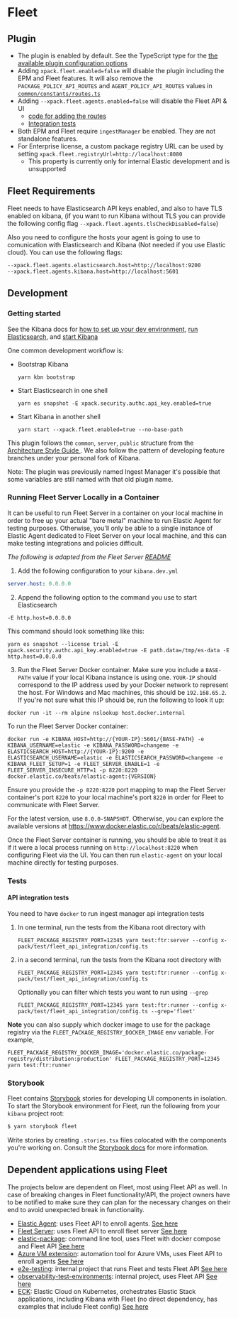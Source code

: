 # Fleet

## Plugin

- The plugin is enabled by default. See the TypeScript type for the [the available plugin configuration options](https://github.com/elastic/kibana/blob/main/x-pack/plugins/fleet/common/types/index.ts#L9-L27)
- Adding `xpack.fleet.enabled=false` will disable the plugin including the EPM and Fleet features. It will also remove the `PACKAGE_POLICY_API_ROUTES` and `AGENT_POLICY_API_ROUTES` values in [`common/constants/routes.ts`](./common/constants/routes.ts)
- Adding `--xpack.fleet.agents.enabled=false` will disable the Fleet API & UI
  - [code for adding the routes](https://github.com/elastic/kibana/blob/1f27d349533b1c2865c10c45b2cf705d7416fb36/x-pack/plugins/ingest_manager/server/plugin.ts#L115-L133)
  - [Integration tests](server/integration_tests/router.test.ts)
- Both EPM and Fleet require `ingestManager` be enabled. They are not standalone features.
- For Enterprise license, a custom package registry URL can be used by setting `xpack.fleet.registryUrl=http://localhost:8080`
  - This property is currently only for internal Elastic development and is unsupported

## Fleet Requirements

Fleet needs to have Elasticsearch API keys enabled, and also to have TLS enabled on kibana, (if you want to run Kibana without TLS you can provide the following config flag `--xpack.fleet.agents.tlsCheckDisabled=false`)

Also you need to configure the hosts your agent is going to use to comunication with Elasticsearch and Kibana (Not needed if you use Elastic cloud). You can use the following flags:

```
--xpack.fleet.agents.elasticsearch.host=http://localhost:9200
--xpack.fleet.agents.kibana.host=http://localhost:5601
```

## Development

### Getting started

See the Kibana docs for [how to set up your dev environment](https://github.com/elastic/kibana/blob/main/CONTRIBUTING.md#setting-up-your-development-environment), [run Elasticsearch](https://github.com/elastic/kibana/blob/main/CONTRIBUTING.md#running-elasticsearch), and [start Kibana](https://github.com/elastic/kibana/blob/main/CONTRIBUTING.md#running-kibana)

One common development workflow is:

- Bootstrap Kibana
  ```
  yarn kbn bootstrap
  ```
- Start Elasticsearch in one shell
  ```
  yarn es snapshot -E xpack.security.authc.api_key.enabled=true
  ```
- Start Kibana in another shell
  ```
  yarn start --xpack.fleet.enabled=true --no-base-path
  ```

This plugin follows the `common`, `server`, `public` structure from the [Architecture Style Guide
](https://github.com/elastic/kibana/blob/main/style_guides/architecture_style_guide.md#file-and-folder-structure). We also follow the pattern of developing feature branches under your personal fork of Kibana.

Note: The plugin was previously named Ingest Manager it's possible that some variables are still named with that old plugin name.

### Running Fleet Server Locally in a Container

It can be useful to run Fleet Server in a container on your local machine in order to free up your actual "bare metal" machine to run Elastic Agent for testing purposes. Otherwise, you'll only be able to a single instance of Elastic Agent dedicated to Fleet Server on your local machine, and this can make testing integrations and policies difficult.

_The following is adapted from the Fleet Server [README](https://github.com/elastic/fleet-server#running-elastic-agent-with-fleet-server-in-container)_

1. Add the following configuration to your `kibana.dev.yml`

```yml
server.host: 0.0.0.0
```

2. Append the following option to the command you use to start Elasticsearch

```
-E http.host=0.0.0.0
```

This command should look something like this:

```
yarn es snapshot --license trial -E xpack.security.authc.api_key.enabled=true -E path.data=/tmp/es-data -E http.host=0.0.0.0
```

3. Run the Fleet Server Docker container. Make sure you include a `BASE-PATH` value if your local Kibana instance is using one. `YOUR-IP` should correspond to the IP address used by your Docker network to represent the host. For Windows and Mac machines, this should be `192.168.65.2`. If you're not sure what this IP should be, run the following to look it up:

```
docker run -it --rm alpine nslookup host.docker.internal
```

To run the Fleet Server Docker container:

```
docker run -e KIBANA_HOST=http://{YOUR-IP}:5601/{BASE-PATH} -e KIBANA_USERNAME=elastic -e KIBANA_PASSWORD=changeme -e ELASTICSEARCH_HOST=http://{YOUR-IP}:9200 -e ELASTICSEARCH_USERNAME=elastic -e ELASTICSEARCH_PASSWORD=changeme -e KIBANA_FLEET_SETUP=1 -e FLEET_SERVER_ENABLE=1 -e FLEET_SERVER_INSECURE_HTTP=1 -p 8220:8220 docker.elastic.co/beats/elastic-agent:{VERSION}
```

Ensure you provide the `-p 8220:8220` port mapping to map the Fleet Server container's port `8220` to your local machine's port `8220` in order for Fleet to communicate with Fleet Server.

For the latest version, use `8.0.0-SNAPSHOT`. Otherwise, you can explore the available versions at https://www.docker.elastic.co/r/beats/elastic-agent.

Once the Fleet Server container is running, you should be able to treat it as if it were a local process running on `http://localhost:8220` when configuring Fleet via the UI. You can then run `elastic-agent` on your local machine directly for testing purposes.

### Tests

#### API integration tests

You need to have `docker` to run ingest manager api integration tests

1. In one terminal, run the tests from the Kibana root directory with

   ```
   FLEET_PACKAGE_REGISTRY_PORT=12345 yarn test:ftr:server --config x-pack/test/fleet_api_integration/config.ts
   ```

1. in a second terminal, run the tests from the Kibana root directory with

   ```
   FLEET_PACKAGE_REGISTRY_PORT=12345 yarn test:ftr:runner --config x-pack/test/fleet_api_integration/config.ts
   ```

   Optionally you can filter which tests you want to run using `--grep`

   ```
   FLEET_PACKAGE_REGISTRY_PORT=12345 yarn test:ftr:runner --config x-pack/test/fleet_api_integration/config.ts --grep='fleet'
   ```

**Note** you can also supply which docker image to use for the package registry via the `FLEET_PACKAGE_REGISTRY_DOCKER_IMAGE` env variable. For example,

```
FLEET_PACKAGE_REGISTRY_DOCKER_IMAGE='docker.elastic.co/package-registry/distribution:production' FLEET_PACKAGE_REGISTRY_PORT=12345 yarn test:ftr:runner
```

### Storybook

Fleet contains [Storybook](https://storybook.js.org/) stories for developing UI components in isolation. To start the Storybook environment for Fleet, run the following from your `kibana` project root:

```sh
$ yarn storybook fleet
```

Write stories by creating `.stories.tsx` files colocated with the components you're working on. Consult the [Storybook docs](https://storybook.js.org/docs/react/get-started/introduction) for more information. 

## Dependent applications using Fleet

The projects below are dependent on Fleet, most using Fleet API as well. In case of breaking changes in Fleet functionality/API, the project owners have to be notified to make sure they can plan for the necessary changes on their end to avoid unexpected break in functionality.

 * [Elastic Agent](https://github.com/elastic/beats/blob/master/x-pack/elastic-agent): uses Fleet API to enroll agents. [See here](https://github.com/elastic/beats/blob/master/x-pack/elastic-agent/pkg/agent/cmd/container.go)
 * [Fleet Server](https://github.com/elastic/fleet-server): uses Fleet API to enroll fleet server [See here](https://github.com/elastic/fleet-server/blob/master/cmd/fleet/router.go)
 * [elastic-package](https://github.com/elastic/elastic-package): command line tool, uses Fleet with docker compose and Fleet API [See here](https://github.com/elastic/elastic-package/tree/master/internal/kibana)
 * [Azure VM extension](https://github.com/elastic/azure-vm-extension): automation tool for Azure VMs, uses Fleet API to enroll agents [See here](https://github.com/elastic/azure-vm-extension/blob/main/src/handler/windows/scripts/enable.ps1)
 * [e2e-testing](https://github.com/elastic/e2e-testing): internal project that runs Fleet and tests Fleet API [See here](https://github.com/elastic/e2e-testing/tree/main/internal/kibana)
 * [observability-test-environments](https://github.com/elastic/observability-test-environments): internal project, uses Fleet API [See here](https://github.com/elastic/observability-test-environments/blob/master/ansible/tasks-fleet-config.yml)
  * [ECK](https://github.com/elastic/cloud-on-k8s): Elastic Cloud on Kubernetes, orchestrates Elastic Stack applications, including Kibana with Fleet (no direct dependency, has examples that include Fleet config) [See here](https://github.com/elastic/cloud-on-k8s/blob/main/docs/orchestrating-elastic-stack-applications/agent-fleet.asciidoc)